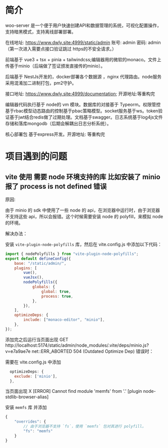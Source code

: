# 简介

woo-server 是一个便于用户快速创建API和数据管理的系统，可视化配置操作，支持暗黑模式，支持离线部署部署。

在线地址: https://www.dwly.site:4999/static/admin   账号: admin 密码: admin （第一次进入需要点接口验证跳过 https的不安全请求。）

前端基于 vue3 + tsx + pinia + tailwindcss;编辑器用的微软的monaco。文件上传基于minio（后端做了签证颁发直接传的minio）。

后端基于 NestJs开发的，docker部署各个数据源 ，nginx 代理路由。node服务采用混淆加二进制打包，pm2守护。

接口地址: https://www.dwly.site:4999/documentation;  开源地址:等重构完

编辑器代码执行基于 node的 vm 模块。数据库的对接基于 Typeorm。权限管控基于rbac模型动态路由的控制基于pbac策略模型。socket服务基于ws。token验证基于jwt结合redis做了过期处理。文档基于swagger。日志系统基于log4js文件存储和落库mongodb（后期会解耦出日志分析系统）。

核心部署包 基于express开发。开源地址: 等重构完

# 项目遇到的问题

## vite 使用 需要 node 环境支持的库 比如安装了 minio 报了 process is not defined 错误

原因:

由于 minio 的 sdk 中使用了一些 node 的 api，在浏览器中运行时，由于浏览器不支持这些 api，所以会报错。这个时候需要安装 node 的 polyfill，来模拟 node 的环境。

解决办法：

安装 `vite-plugin-node-polyfills` 库，然后在 vite.config.js 中添加以下代码：

```js
import { nodePolyfills } from "vite-plugin-node-polyfills";
export default defineConfig({
    base: "/static/admin/",
    plugins: [
        vue(),
        vueJsx(),
        nodePolyfills({
            globals: {
                global: true,
                process: true,
            },
        }),
    ],
    optimizeDeps: {
        include: ["monaco-editor", "minio"],
    },
});
```

添加完之后运行当页面出现 GET http://localhost:5174/static/admin/node_modules/.vite/deps/minio.js?v=e7a9ae7e net::ERR_ABORTED 504 (Outdated Optimize Dep) 错误时：

需要在 vite.config.js 中添加

```js
  optimizeDeps: {
    exclude: ['minio'],
  },
```

当页面出现 X [ERROR] Cannot find module 'memfs' from '.' [plugin node-stdlib-browser-alias]

安装 `memfs` 库 并添加

```js
{
    "overrides": {
        // 由于浏览器不支持 `fs`，使用 `memfs` 包对其进行 polyfill。
        "fs": "memfs"
    }
}
```
